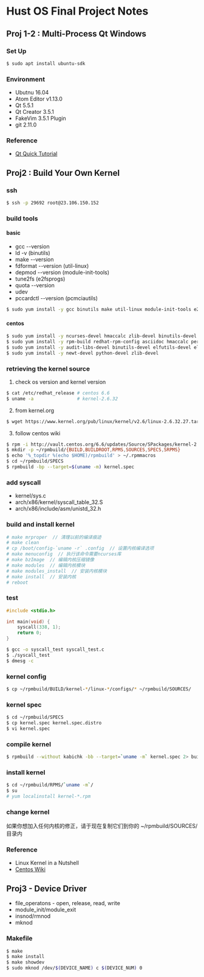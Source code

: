 # Hust OS Final Project Notes

## Proj 1-2 : Multi-Process Qt Windows

### Set Up

```sh
$ sudo apt install ubuntu-sdk
```

### Environment

*   Ubutnu 16.04
*   Atom Editor v1.13.0
*   Qt 5.5.1
*   Qt Creator 3.5.1
*   FakeVim 3.5.1 Plugin
*   git 2.11.0

### Reference

*   [Qt Quick Tutorial](https://www.gitbook.com/book/wizardforcel/qt-beginning/details)

## Proj2 : Build Your Own Kernel

### ssh

```sh
$ ssh -p 29692 root@23.106.150.152
```

### build tools

#### basic

*   gcc --version
*   ld -v (binutils)
*   make --version
*   fdformat --version (util-linux)
*   depmod --version (module-init-tools)
*   tune2fs (e2fsprogs)
*   quota --version
*   udev
*   pccardctl --version (pcmciautils)

```sh
$ sudo yum install -y gcc binutils make util-linux module-init-tools e2fsprogs quota udev pcmciautils
```

#### centos

```sh
$ sudo yum install -y ncurses-devel hmaccalc zlib-devel binutils-devel elfutils-libelf-devel
$ sudo yum install -y rpm-build redhat-rpm-config asciidoc hmaccalc perl-ExtUtils-Embed xmlto
$ sudo yum install -y audit-libs-devel binutils-devel elfutils-devel elfutils-libelf-devel
$ sudo yum install -y newt-devel python-devel zlib-devel
```

### retrieving the kernel source

1. check os version and kernel version

```sh
$ cat /etc/redhat_release # centos 6.6
$ uname -a                # kernel-2.6.32
```

2. from kernel.org

```sh
$ wget https://www.kernel.org/pub/linux/kernel/v2.6/linux-2.6.32.27.tar.gz
```

3. follow centos wiki

```sh
$ rpm -i http://vault.centos.org/6.6/updates/Source/SPackages/kernel-2.6.32-504.30.3.el6.src.rpm 2>&1 | grep -v exist
$ mkdir -p ~/rpmbuild/{BUILD,BUILDROOT,RPMS,SOURCES,SPECS,SRPMS}
$ echo '%_topdir %(echo $HOME)/rpmbuild' > ~/.rpmmacros
$ cd ~/rpmbuild/SPECS
$ rpmbuild -bp --target=$(uname -m) kernel.spec
```

### add syscall

*   kernel/sys.c
*   arch/x86/kernel/syscall_table_32.S
*   arch/x86/include/asm/unistd_32.h

### build and install kernel

```sh
# make mrproper  // 清理以前的编译痕迹
# make clean
# cp /boot/config-`uname -r` .config  // 设置内核编译选项
# make menuconfig  // 执行该命令需要ncurses库
# make bzImage  // 编辑内核压缩镜像
# make modules  // 编辑内核模块
# make modules_install  // 安装内核模块
# make install  // 安装内核
# reboot
```

### test

```c
#include <stdio.h>

int main(void) {
    syscall(338, 1);
    return 0;
}
```

```sh
$ gcc -o syscall_test syscall_test.c
$ ./syscall_test
$ dmesg -c
```

### kernel config

```sh
$ cp ~/rpmbuild/BUILD/kernel-*/linux-*/configs/* ~/rpmbuild/SOURCES/
```

### kernel spec

```sh
$ cd ~/rpmbuild/SPECS
$ cp kernel.spec kernel.spec.distro
$ vi kernel.spec
```

### compile kernel

```sh
$ rpmbuild --without kabichk -bb --target=`uname -m` kernel.spec 2> build-err.log | tee build-out.log 
```

### install kernel

```sh
$ cd ~/rpmbuild/RPMS/`uname -m`/
$ su
# yum localinstall kernel-*.rpm
```

### change kernel

如果你想加入任何内核的修正，请于现在复制它们到你的 ~/rpmbuild/SOURCES/ 目录内

### Reference

*   Linux Kernel in a Nutshell
*   [Centos Wiki](https://wiki.centos.org/zh/HowTos/Custom_Kernel)
 
## Proj3 - Device Driver

*   file_operatons - open, release, read, write
*   module_init/module_exit
*   insnod/rmnod
*   mknod

### Makefile

```sh
$ make
$ make install
$ make showdev
$ sudo mknod /dev/$(DEVICE_NAME) c $(DEVICE_NUM) 0
```

